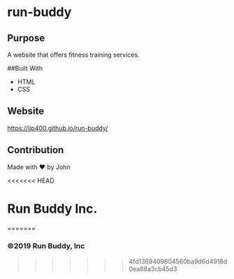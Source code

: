 # run-buddy

## Purpose
A website that offers fitness training services.

##Built With
* HTML
* CSS

## Website
https://jjp400.github.io/run-buddy/

## Contribution
Made with ❤️ by John 

<<<<<<< HEAD
# Run Buddy Inc.
=======
### ©️2019 Run Buddy, Inc
>>>>>>> 4fd1369409804560ba9d6d4918d0ea88a3cb45d3
